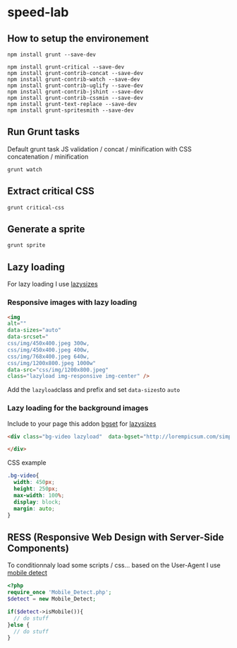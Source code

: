 # speed-lab



## How to setup the environement


```
npm install grunt --save-dev

npm install grunt-critical --save-dev
npm install grunt-contrib-concat --save-dev
npm install grunt-contrib-watch --save-dev
npm install grunt-contrib-uglify --save-dev
npm install grunt-contrib-jshint --save-dev
npm install grunt-contrib-cssmin --save-dev
npm install grunt-text-replace --save-dev
npm install grunt-spritesmith --save-dev
```


## Run Grunt tasks

Default grunt task JS validation / concat / minification with CSS concatenation / minification
```
grunt watch
```


## Extract critical CSS

```
grunt critical-css
```

## Generate a sprite

```
grunt sprite
```


## Lazy loading

For lazy loading I use [lazysizes](https://github.com/aFarkas/lazysizes)

### Responsive images with lazy loading


```html
<img
alt=""
data-sizes="auto"
data-srcset="
css/img/450x400.jpeg 300w,
css/img/450x400.jpeg 400w,
css/img/768x400.jpeg 640w,
css/img/1200x800.jpeg 1000w"
data-src="css/img/1200x800.jpeg"
class="lazyload img-responsive img-center" />
```

Add the ```lazyload```class and prefix and set ```data-sizes```to ```auto```


### Lazy loading for the background images

Include to your page this addon [bgset](https://github.com/aFarkas/lazysizes/tree/gh-pages/plugins/bgset) for [lazysizes](https://github.com/aFarkas/lazysizes)

```html
<div class="bg-video lazyload"  data-bgset="http://lorempicsum.com/simpsons/200/200/1 200w, http://lorempicsum.com/simpsons/300/300/1 300w, http://lorempicsum.com/simpsons/400/300/1 400w, http://lorempicsum.com/simpsons/768/400/1 700w" data-sizes="auto">

</div>
```
CSS example
```css
.bg-video{
  width: 450px;
  height: 250px;
  max-width: 100%;
  display: block;
  margin: auto;
}
```


## RESS (Responsive Web Design with Server-Side Components)

To conditionnaly load some scripts / css...  based on the User-Agent I use [mobile detect](https://github.com/serbanghita/Mobile-Detect)

```php
<?php
require_once 'Mobile_Detect.php';
$detect = new Mobile_Detect;

if($detect->isMobile()){
  // do stuff
}else {
  // do stuff
}
```
